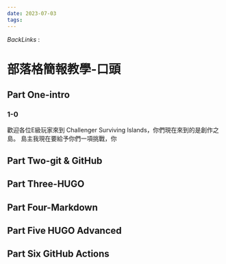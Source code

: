 ```yaml
---
date: 2023-07-03
tags: 
--- 
```

*BackLinks* : 

# 部落格簡報教學-口頭
## Part One-intro
### 1-0
歡迎各位E級玩家來到 Challenger Surviving Islands，你們現在來到的是創作之島。
島主我現在要給予你們一項挑戰，你
## Part Two-git & GitHub
## Part Three-HUGO
## Part Four-Markdown
## Part Five HUGO Advanced
## Part Six GitHub Actions

